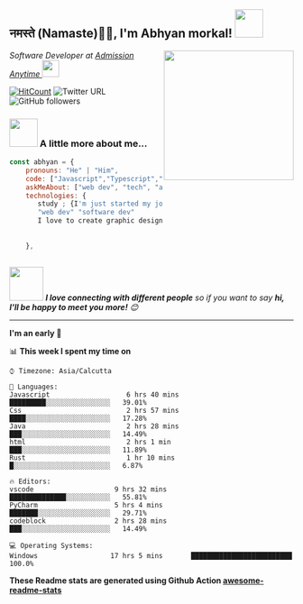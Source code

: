 


<h2>नमस्ते (Namaste)🙏🏻, I'm Abhyan morkal! <img src="https://media.giphy.com/media/12oufCB0MyZ1Go/giphy.gif" width="50"></h2>
<img align='right' src="https://media.giphy.com/media/M9gbBd9nbDrOTu1Mqx/giphy.gif" width="230">
<p><em>Software Developer at <a href="https://counselling.admissionanytime.com/">Admission Anytime </a><img src="https://media.giphy.com/media/WUlplcMpOCEmTGBtBW/giphy.gif" width="30"> 
</em></p>

[![HitCount](http://hits.dwyl.com/abhyanmorkal/abhyanmorkal.svg)](http://hits.dwyl.com/abhyanmorkal/abhyanmorkal)
![Twitter URL](https://img.shields.io/twitter/url?style=social&url=https%3A%2F%2Ftwitter.com%2FMorkalAbhyan)
![GitHub followers](https://img.shields.io/github/followers/abhyanmorkal?style=social)


### <img src="https://media.giphy.com/media/VgCDAzcKvsR6OM0uWg/giphy.gif" width="50"> A little more about me...  

```javascript
const abhyan = {
    pronouns: "He" | "Him",
    code: ["Javascript","Typescript","Html","Css"],
    askMeAbout: ["web dev", "tech", "app dev", "photography"],
    technologies: {
       study ; {I'm just started my journey in fild of
       "web dev" "software dev"
       I love to create graphic design "ui", "ux"},
              
       
    },
   
```

<img src="https://media.giphy.com/media/LnQjpWaON8nhr21vNW/giphy.gif" width="60"> <em><b>I love connecting with different people</b> so if you want to say <b>hi, I'll be happy to meet you more!</b> 😊</em>

---
<!--START_SECTION:waka-->
**I'm an early 🐤** 


📊 **This week I spent my time on** 

```text
⌚︎ Timezone: Asia/Calcutta

💬 Languages: 
Javascript                   6 hrs 40 mins       █████████░░░░░░░░░░░░░░░░   39.01% 
Css                          2 hrs 57 mins       ████░░░░░░░░░░░░░░░░░░░░░   17.28% 
Java                         2 hrs 28 mins       ███░░░░░░░░░░░░░░░░░░░░░░   14.49% 
html                         2 hrs 1 min         ███░░░░░░░░░░░░░░░░░░░░░░   11.89% 
Rust                         1 hr 10 mins        █░░░░░░░░░░░░░░░░░░░░░░░░   6.87%

🔥 Editors: 
vscode                    9 hrs 32 mins       ██████████████░░░░░░░░░░░   55.81% 
PyCharm                   5 hrs 4 mins        ███████░░░░░░░░░░░░░░░░░░   29.71% 
codeblock                 2 hrs 28 mins       ███░░░░░░░░░░░░░░░░░░░░░░   14.49%

💻 Operating Systems: 
Windows                  17 hrs 5 mins       █████████████████████████   100.0%

```
<!--END_SECTION:waka-->

**These Readme stats are generated using Github Action [awesome-readme-stats](https://github.com/abhyanmorkal/waka-readme-stats)**
